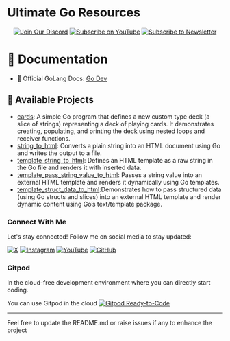 # Ultimate Go Resources

<div align="center">
  
[![Join Our Discord](https://img.shields.io/badge/Discord-Join%20Server-blue?logo=discord&style=for-the-badge)](https://discord.com/invite/Yn9g6KuWyA)
[![Subscribe on YouTube](https://img.shields.io/badge/YouTube-Subscribe-red?logo=youtube&style=for-the-badge)](https://www.youtube.com/@dhanushnehru?sub_confirmation=1)
[![Subscribe to Newsletter](https://img.shields.io/badge/Newsletter-Subscribe-orange?style=for-the-badge)](https://dhanushn.substack.com/)

</div>

# 📖 Documentation
- 🔗 Official GoLang Docs: [Go Dev](https://go.dev/)

## 📁 Available Projects
- [cards](https://github.com/DhanushNehru/Ultimate-Go-Resources/tree/main/projects/cards): A simple Go program that defines a new custom type deck (a slice of strings) representing a deck of playing cards. It demonstrates creating, populating, and printing the deck using nested loops and receiver functions.
- [string_to_html](https://github.com/DhanushNehru/Ultimate-Go-Resources/tree/main/projects/string_to_html): Converts a plain string into an HTML document using Go and writes the output to a file.
- [template_string_to_html](https://github.com/DhanushNehru/Ultimate-Go-Resources/tree/main/projects/template_string_to_html): Defines an HTML template as a raw string in the Go file and renders it with inserted data.
- [template_pass_string_value_to_html](https://github.com/DhanushNehru/Ultimate-Go-Resources/tree/main/projects/template_pass_string_value_to_html): Passes a string value into an external HTML template and renders it dynamically using Go templates.
- [template_struct_data_to_html](https://github.com/DhanushNehru/Ultimate-Go-Resources/tree/main/projects/template_struct_data_to_html):Demonstrates how to pass structured data (using Go structs and slices) into an external HTML template and render dynamic content using Go’s text/template package.

### Connect With Me

Let's stay connected! Follow me on social media to stay updated:

[![X](https://img.shields.io/badge/Twitter-Follow-blue?style=flat-square&logo=X)](https://x.com/Dhanush_Nehru) 
[![Instagram](https://img.shields.io/badge/Instagram-Follow-blue?style=flat-square&logo=instagram)](https://www.instagram.com/dhanush_nehru/) 
[![YouTube](https://img.shields.io/badge/YouTube-Subscribe-red?style=flat-square&logo=youtube)](https://www.youtube.com/@dhanushnehru?sub_confirmation=1) 
[![GitHub](https://img.shields.io/badge/GitHub-Follow-blue?style=flat-square&logo=github)](https://github.com/DhanushNehru)


### Gitpod

In the cloud-free development environment where you can directly start coding.

You can use Gitpod in the cloud  [![Gitpod Ready-to-Code](https://img.shields.io/badge/Gitpod-Ready--to--Code-blue?logo=gitpod)](https://gitpod.io/#https://github.com/DhanushNehru/Ultimate-Go-Resources/)

----

Feel free to update the README.md or raise issues if any to enhance the project

